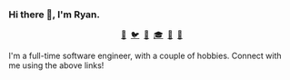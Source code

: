 ### Hi there 👋, I'm Ryan. 

<p align='center'>
  <a href="mailto:rhunt04@gmail.com">📧</a>&nbsp;
  <a href="https://twitter.com/Dr_RJH">🐦</a>&nbsp;
  <a href="https://www.linkedin.com/in/ryan-hunt-9b3767132">🔗</a>&nbsp;
  <a href="https://scholar.google.co.uk/citations?user=iUrf_UsAAAAJ&hl=en">🎓</a>&nbsp;
  <a href="https://eprints.lancs.ac.uk/id/eprint/138876/">📖</a>&nbsp;
  <a href="https://www.strava.com/athletes/34198263">🏃</a>
</p>

I'm a full-time software engineer, with a couple of hobbies.
Connect with me using the above links!
